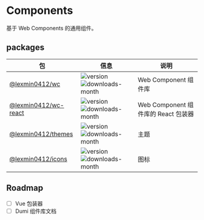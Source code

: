 # Components

基于 Web Components 的通用组件。

## packages

| 包                                                                       | 信息                                                                                                                                | 说明                   |
|--------------------------------------------------------------------------|-------------------------------------------------------------------------------------------------------------------------------------|------------------------|
| [@lexmin0412/wc](https://www.npmjs.com/package/@lexmin0412/wc) | ![version](https://img.shields.io/npm/v/@lexmin0412/wc)  ![downloads-month](https://img.shields.io/npm/dm/@lexmin0412/wc) | Web Component 组件库      |
| [@lexmin0412/wc-react](https://www.npmjs.com/package/@lexmin0412/wc-react)       | ![version](https://img.shields.io/npm/v/@lexmin0412/wc-react)  ![downloads-month](https://img.shields.io/npm/dm/@lexmin0412/wc-react)       | Web Component 组件库的 React 包装器 |
| [@lexmin0412/themes](https://www.npmjs.com/package/@lexmin0412/themes)       | ![version](https://img.shields.io/npm/v/@lexmin0412/themes)  ![downloads-month](https://img.shields.io/npm/dm/@lexmin0412/themes)       |主题 |
| [@lexmin0412/icons](https://www.npmjs.com/package/@lexmin0412/icons)       | ![version](https://img.shields.io/npm/v/@lexmin0412/icons)  ![downloads-month](https://img.shields.io/npm/dm/@lexmin0412/icons)       | 图标 |

## Roadmap

- [ ] Vue 包装器
- [ ] Dumi 组件库文档
